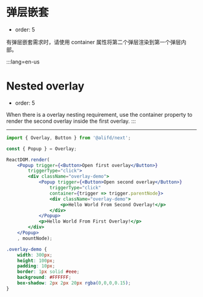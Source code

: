 # 弹层嵌套

- order: 5

有弹层嵌套需求时，请使用 container 属性将第二个弹层渲染到第一个弹层内部。

:::lang=en-us
# Nested overlay

- order: 5

When there is a overlay nesting requirement, use the container property to render the second overlay inside the first overlay.
:::

---

````jsx
import { Overlay, Button } from '@alifd/next';

const { Popup } = Overlay;

ReactDOM.render(
    <Popup trigger={<Button>Open first overlay</Button>}
        triggerType="click">
        <div className="overlay-demo">
            <Popup trigger={<Button>Open second overlay</Button>}
                triggerType="click"
                container={trigger => trigger.parentNode}>
                <div className="overlay-demo">
                    <p>Hello World From Second Overlay!</p>
                </div>
            </Popup>
            <p>Hello World From First Overlay!</p>
        </div>
    </Popup>
    , mountNode);
````

````css
.overlay-demo {
    width: 300px;
    height: 100px;
    padding: 10px;
    border: 1px solid #eee;
    background: #FFFFFF;
    box-shadow: 2px 2px 20px rgba(0,0,0,0.15);
}
````
